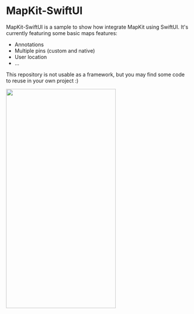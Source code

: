 # MapKit-SwiftUI

MapKit-SwiftUI is a sample to show how integrate MapKit using SwiftUI. It's currently featuring some basic maps features:

- Annotations
- Multiple pins (custom and native)
- User location
- ...

This repository is not usable as a framework, but you may find some code to reuse in your own project :)

<img src="https://raw.githubusercontent.com/atelier-socle/MapKit-SwiftUI/master/Assets/sample.gif" width="300" height="600" />